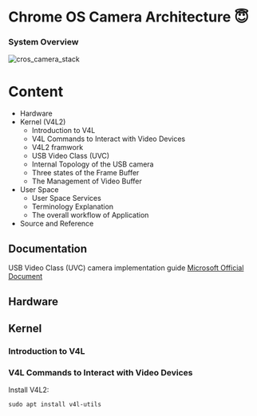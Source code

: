 # Chrome OS Camera Architecture :innocent:
### System Overview ###
![cros_camera_stack](https://github.com/SarahWang729/Internal-Camera-Architecture/assets/111257156/37cc9710-2767-410f-8719-25022b43d987)
# Content #
- Hardware
- Kernel (V4L2)
  - Introduction to V4L
  - V4L Commands to Interact with Video Devices
  - V4L2 framwork
  - USB Video Class (UVC)
  - Internal Topology of the USB camera
  - Three states of the Frame Buffer
  - The Management of Video Buffer
- User Space
  - User Space Services
  - Terminology Explanation
  - The overall workflow of Application
- Source and Reference
## Documentation ##
USB Video Class (UVC) camera implementation guide [Microsoft Official Document](https://learn.microsoft.com/en-us/windows-hardware/drivers/stream/uvc-camera-implementation-guide)
## Hardware ##
## Kernel ##
### Introduction to V4L ###
### V4L Commands to Interact with Video Devices ###
Install V4L2:
```
sudo apt install v4l-utils
```
